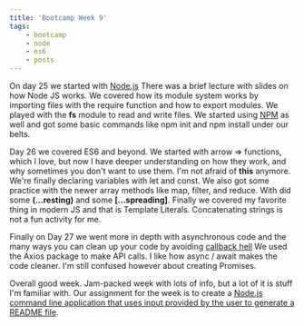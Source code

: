 ```yaml
---
title: 'Bootcamp Week 9'
tags: 
    - bootcamp 
    - node 
    - es6
    - posts
---
```


On day 25 we started with [Node.js](https://nodejs.org/en/) There was a brief lecture with slides on how Node JS works. We covered how its module system works by importing files with the require function and how to export modules. We played with the **fs** module to read and write files. We started using [NPM](https://www.npmjs.com/) as well and got some basic commands like npm init and npm install under our belts.  

Day 26 we covered ES6 and beyond. We started with arrow => functions, which I love, but now I have deeper understanding on how they work, and why sometimes you don't want to use them. I'm not afraid of **this** anymore. We're finally declaring variables with let and const. We also got some practice with the newer array methods like map, filter, and reduce. With did some **(...resting)** and some **[...spreading]**. Finally we covered my favorite thing in modern JS and that is Template Literals. Concatenating strings is not a fun activity for me. 

Finally on Day 27 we went more in depth with asynchronous code and the many ways you can clean up your code by avoiding [callback hell](http://callbackhell.com/) We used the Axios package to make API calls. I like how async / await makes the code cleaner. I'm still confused however about creating Promises. 

Overall good week. Jam-packed week with lots of info, but a lot of it is stuff I'm familiar with. Our assignment for the week is to create a [Node.js command line application that uses input provided by the user to generate a README file](https://github.com/yarocruz/readme-generator). 